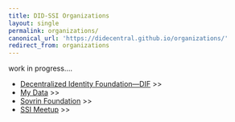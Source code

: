```yaml
---
title: DID-SSI Organizations
layout: single
permalink: organizations/
canonical_url: 'https://didecentral.github.io/organizations/'
redirect_from: organizations
---
```


work in progress....


  * [Decentralized Identity Foundation—DIF](identity-foundation/) >>
  * [My Data](mydata/) >>
  * [Sovrin Foundation](sovrin-foundation/) >>
  * [SSI Meetup](ssi-meetup/) >>
